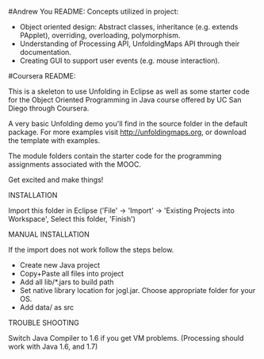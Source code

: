 #Andrew You README: 
Concepts utilized in project: 
- Object oriented design: Abstract classes, inheritance (e.g. extends PApplet), overriding, overloading, polymorphism. 
- Understanding of Processing API, UnfoldingMaps API through their documentation. 
- Creating GUI to support user events (e.g. mouse interaction). 



#Coursera README: 

This is a skeleton to use Unfolding in Eclipse as well as some starter
code for the Object Oriented Programming in Java course offered by 
UC San Diego through Coursera.

A very basic Unfolding demo you'll find in the source folder in the default package. 
For more examples visit http://unfoldingmaps.org, or download the template with
examples.

The module folders contain the starter code for the programming assignments
associated with the MOOC.

Get excited and make things!


INSTALLATION

Import this folder in Eclipse ('File' -> 'Import' -> 'Existing Projects into
Workspace', Select this folder, 'Finish')


MANUAL INSTALLATION

If the import does not work follow the steps below.

- Create new Java project
- Copy+Paste all files into project
- Add all lib/*.jars to build path
- Set native library location for jogl.jar. Choose appropriate folder for your OS.
- Add data/ as src


TROUBLE SHOOTING 

Switch Java Compiler to 1.6 if you get VM problems. (Processing should work with Java 1.6, and 1.7)




